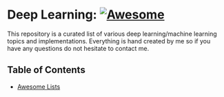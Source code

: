 # Deep Learning: [![Awesome](https://awesome.re/badge.svg)](https://awesome.re)
This repository is a curated list of various deep learning/machine learning topics and implementations. Everything is hand created by me so if you have any questions do not hesitate to contact me.

## Table of Contents
 - [Awesome Lists](data-structures/)
